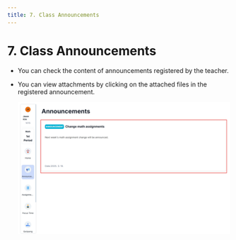 ```yaml
---
title: 7. Class Announcements
---
```


# 7. Class Announcements

- You can check the content of announcements registered by the teacher.
- You can view attachments by clicking on the attached files in the registered announcement.

  ![](/img/en_student/en_student_3-7.jpg)
